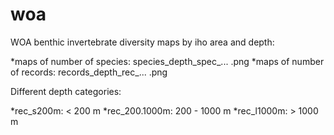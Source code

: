# woa
WOA benthic invertebrate diversity maps by iho area and depth:

*maps of number of species: species_depth_spec_... .png
*maps of number of records: records_depth_rec_... .png

Different depth categories:

*rec_s200m: < 200 m
*rec_200.1000m: 200 - 1000 m
*rec_l1000m: > 1000 m
